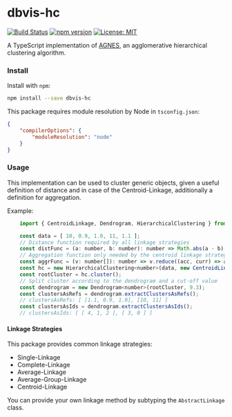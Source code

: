 dbvis-hc
========

[![Build Status](https://travis-ci.org/fredooo/dbvis-hc.svg?branch=master)](https://travis-ci.org/fredooo/dbvis-hc) [![npm version](https://badge.fury.io/js/dbvis-hc.svg)](https://badge.fury.io/js/dbvis-hc) [![License: MIT](https://img.shields.io/badge/License-MIT-yellow.svg)](https://opensource.org/licenses/MIT)

A TypeScript implementation of [AGNES][1], an agglomerative hierarchical clustering algorithm.

### Install

Install with `npm`:

```bash
npm install --save dbvis-hc
```

This package requires module resolution by Node in `tsconfig.json`:

```json
{
    "compilerOptions": {
        "moduleResolution": "node"
    }   
}
```

### Usage

This implementation can be used to cluster generic objects, given a useful definition of distance and in case of the Centroid-Linkage, additionally a definition for aggregation.

Example:

```javascript
    import { CentroidLinkage, Dendrogram, HierarchicalClustering } from 'dbvis-hc';

    const data = [ 10, 0.9, 1.0, 11, 1.1 ];
    // Distance function required by all linkage strategies 
    const distFunc = (a: number, b: number): number => Math.abs(a - b);
    // Aggregation function only needed by the centroid linkage strategy
    const aggrFunc = (v: number[]): number => v.reduce((acc, curr) => acc + curr, 0) / v.length;
    const hc = new HierarchicalClustering<number>(data, new CentroidLinkage(distFunc, aggrFunc));
    const rootCluster = hc.cluster();
    // Split cluster according to the dendrogram and a cut-off value
    const dendrogram = new Dendrogram<number>(rootCluster, 9.3);
    const clustersAsRefs = dendrogram.extractClustersAsRefs();
    // clustersAsRefs: [ [1.1, 0.9, 1.0], [10, 11] ]
    const clustersAsIds = dendrogram.extractClustersAsIds();
    // clustersAsIds: [ [ 4, 1, 2 ], [ 3, 0 ] ]
```
#### Linkage Strategies

This package provides common linkage strategies:

* Single-Linkage
* Complete-Linkage
* Average-Linkage
* Average-Group-Linkage
* Centroid-Linkage

You can provide your own linkage method by subtyping the `AbstractLinkage` class.

[1]: https://onlinelibrary.wiley.com/doi/abs/10.1002/9780470316801.ch5 
